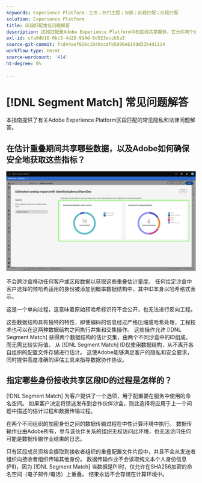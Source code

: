 ```yaml
---
keywords: Experience Platform；主页；热门主题；分段；区段匹配；区段匹配
solution: Experience Platform
title: 区段匹配常见问题解答
description: 区段匹配是Adobe Experience Platform中的区段共享服务，它允许两个或更多Platform用户以安全、受管且隐私友好的方式交换区段数据。
exl-id: cfa9db16-0bc3-4d25-914d-0d923eccb5a3
source-git-commit: fcd44aef026c1049ccdfe5896e6199d32b4d1114
workflow-type: tm+mt
source-wordcount: '414'
ht-degree: 0%

---
```


# [!DNL Segment Match] 常见问题解答

本指南提供了有关Adobe Experience Platform区段匹配的常见隐私和法律问题解答。

## 在估计重叠期间共享哪些数据，以及Adobe如何确保安全地获取这些指标？

![overlap-report.png](./images/overlap-report.png)

不会跨沙盒移动任何客户或区段数据以获取这些重叠估计量度。 任何给定沙盒中客户选择的预哈希适用的身份被添加到概率数据结构中，其中ID本身以哈希格式表示。

这是一个单向过程，这意味着原始预哈希标识符不会公开，也无法进行反向工程。

这些数据结构具有独特的特性，即使编码的信息经过严格压缩或哈希处理，工程技术也可以在这两种数据结构之间执行并集和交集操作。 这些操作允许 [!DNL Segment Match] 获得两个数据结构的估计交集，由两个不同沙盒中的ID组成，而无需比较实际值。 从 [!DNL Segment Match] ID仅使用数据结构，从不离开各自组织的配置文件存储进行估计。 这使Adobe能够满足客户的隐私和安全要求，同时提供高度准确的评估工具来指导数据协作协议。

## 指定哪些身份接收共享区段ID的过程是怎样的？

[!DNL Segment Match] 为客户提供了一个选项，用于配置要在服务中使用的命名空间。 如果客户决定将馈送发布到合作伙伴沙盒，则此选择将应用于上一个问题中描述的估计过程和数据传输过程。

在两个不同组织的加密身份之间的数据传输过程在中性计算环境中执行。 数据传输作业由Adobe所有，参与该伙伴关系的组织无权访问此环境，也无法访问任何可能是数据传输作业结果的日志。

只有区段成员资格会摄取到接收者组织的重叠配置文件片段中，并且不会从发送者组织向接收者组织传输其他身份。 数据传输作业不会读取纯文本个人身份信息(PII)，因为 [!DNL Segment Match] 当数据是PII时，仅允许在SHA256加密的命名空间（电子邮件/电话）上重叠。 结果永远不会存储在计算环境中。
